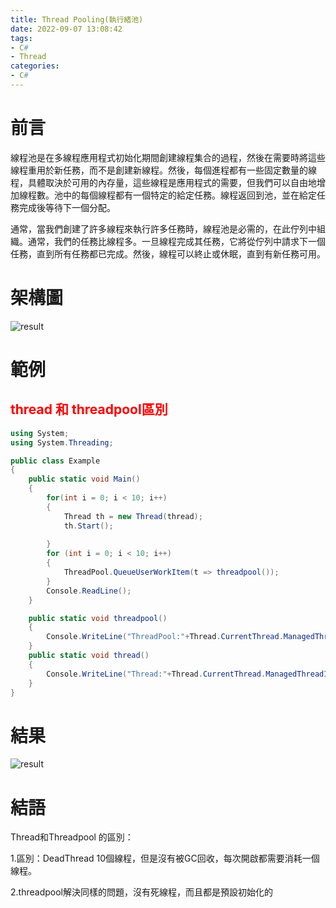```yaml
---
title: Thread Pooling(執行緒池)
date: 2022-09-07 13:08:42
tags: 
- C#
- Thread
categories: 
- C#
---
```


# 前言
線程池是在多線程應用程式初始化期間創建線程集合的過程，然後在需要時將這些線程重用於新任務，而不是創建新線程。然後，每個進程都有一些固定數量的線程，具體取決於可用的內存量，這些線程是應用程式的需要，但我們可以自由地增加線程數。池中的每個線程都有一個特定的給定任務。線程返回到池，並在給定任務完成後等待下一個分配。

通常，當我們創建了許多線程來執行許多任務時，線程池是必需的，在此佇列中組織。通常，我們的任務比線程多。一旦線程完成其任務，它將從佇列中請求下一個任務，直到所有任務都已完成。然後，線程可以終止或休眠，直到有新任務可用。

<!--more-->

# 架構圖

![result](../image/c_/threadpool.png "result")


# 範例

<h2 style="color:red">thread 和 threadpool區別</h2>

```C#
using System;
using System.Threading;

public class Example
{
    public static void Main()
    {
        for(int i = 0; i < 10; i++)
        {
            Thread th = new Thread(thread);
            th.Start();
            
        }
        for (int i = 0; i < 10; i++)
        {
            ThreadPool.QueueUserWorkItem(t => threadpool());
        }
        Console.ReadLine();
    }

    public static void threadpool()
    {
        Console.WriteLine("ThreadPool:"+Thread.CurrentThread.ManagedThreadId);
    }
    public static void thread()
    {
        Console.WriteLine("Thread:"+Thread.CurrentThread.ManagedThreadId);
    }
}
```
# 結果
![result](../image/c_/threadpool_2.png "result")

# 結語
Thread和Threadpool 的區別：

1.區別：DeadThread 10個線程，但是沒有被GC回收，每次開啟都需要消耗一個線程。

2.threadpool解決同樣的問題，沒有死線程，而且都是預設初始化的